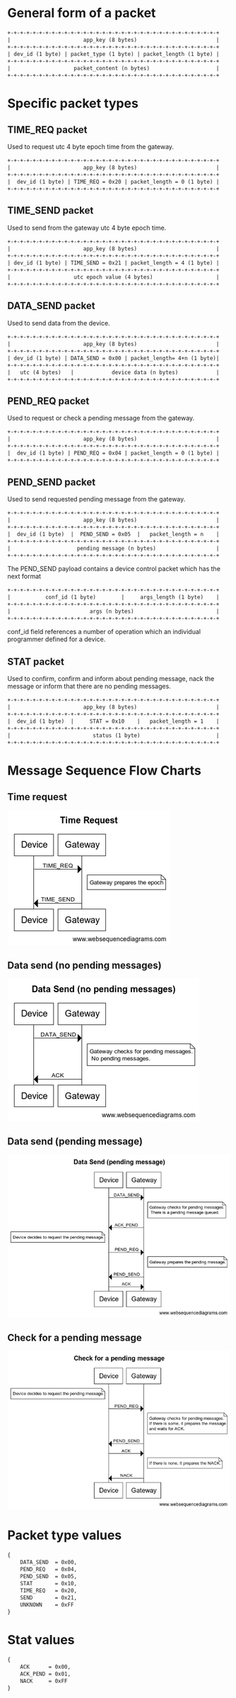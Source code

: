 # General form of a packet

```
+-+-+-+-+-+-+-+-+-+-+-+-+-+-+-+-+-+-+-+-+-+-+-+-+-+-+-+-+-+-+-+-+-+
|                       app_key (8 bytes)                         |
+-+-+-+-+-+-+-+-+-+-+-+-+-+-+-+-+-+-+-+-+-+-+-+-+-+-+-+-+-+-+-+-+-+
| dev_id (1 byte) | packet_type (1 byte) | packet_length (1 byte) |
+-+-+-+-+-+-+-+-+-+-+-+-+-+-+-+-+-+-+-+-+-+-+-+-+-+-+-+-+-+-+-+-+-+
|                    packet_content (n bytes)                     |
+-+-+-+-+-+-+-+-+-+-+-+-+-+-+-+-+-+-+-+-+-+-+-+-+-+-+-+-+-+-+-+-+-+
```

# Specific packet types

## TIME_REQ packet

Used to request utc 4 byte epoch time from the gateway.

```
+-+-+-+-+-+-+-+-+-+-+-+-+-+-+-+-+-+-+-+-+-+-+-+-+-+-+-+-+-+-+-+-+-+
|                       app_key (8 bytes)                         |
+-+-+-+-+-+-+-+-+-+-+-+-+-+-+-+-+-+-+-+-+-+-+-+-+-+-+-+-+-+-+-+-+-+
|  dev_id (1 byte) | TIME_REQ = 0x20 | packet_length = 0 (1 byte) |
+-+-+-+-+-+-+-+-+-+-+-+-+-+-+-+-+-+-+-+-+-+-+-+-+-+-+-+-+-+-+-+-+-+
```

## TIME_SEND packet

Used to send from the gateway utc 4 byte epoch time.

```
+-+-+-+-+-+-+-+-+-+-+-+-+-+-+-+-+-+-+-+-+-+-+-+-+-+-+-+-+-+-+-+-+-+
|                       app_key (8 bytes)                         |
+-+-+-+-+-+-+-+-+-+-+-+-+-+-+-+-+-+-+-+-+-+-+-+-+-+-+-+-+-+-+-+-+-+
| dev_id (1 byte) | TIME_SEND = 0x21 | packet_length = 4 (1 byte) |
+-+-+-+-+-+-+-+-+-+-+-+-+-+-+-+-+-+-+-+-+-+-+-+-+-+-+-+-+-+-+-+-+-+
|                    utc epoch value (4 bytes)                    |
+-+-+-+-+-+-+-+-+-+-+-+-+-+-+-+-+-+-+-+-+-+-+-+-+-+-+-+-+-+-+-+-+-+
```

## DATA_SEND packet

Used to send data from the device.

```
+-+-+-+-+-+-+-+-+-+-+-+-+-+-+-+-+-+-+-+-+-+-+-+-+-+-+-+-+-+-+-+-+-+
|                       app_key (8 bytes)                         |
+-+-+-+-+-+-+-+-+-+-+-+-+-+-+-+-+-+-+-+-+-+-+-+-+-+-+-+-+-+-+-+-+-+
| dev_id (1 byte) | DATA_SEND = 0x00 | packet_length= 4+n (1 byte)|
+-+-+-+-+-+-+-+-+-+-+-+-+-+-+-+-+-+-+-+-+-+-+-+-+-+-+-+-+-+-+-+-+-+
|   utc (4 bytes)   |            device data (n bytes)            |
+-+-+-+-+-+-+-+-+-+-+-+-+-+-+-+-+-+-+-+-+-+-+-+-+-+-+-+-+-+-+-+-+-+
```

## PEND_REQ packet

Used to request or check a pending message from the gateway.

```
+-+-+-+-+-+-+-+-+-+-+-+-+-+-+-+-+-+-+-+-+-+-+-+-+-+-+-+-+-+-+-+-+-+
|                       app_key (8 bytes)                         |
+-+-+-+-+-+-+-+-+-+-+-+-+-+-+-+-+-+-+-+-+-+-+-+-+-+-+-+-+-+-+-+-+-+
|  dev_id (1 byte) | PEND_REQ = 0x04 | packet_length = 0 (1 byte) |
+-+-+-+-+-+-+-+-+-+-+-+-+-+-+-+-+-+-+-+-+-+-+-+-+-+-+-+-+-+-+-+-+-+
```

## PEND_SEND packet

Used to send requested pending message from the gateway.

```
+-+-+-+-+-+-+-+-+-+-+-+-+-+-+-+-+-+-+-+-+-+-+-+-+-+-+-+-+-+-+-+-+-+
|                       app_key (8 bytes)                         |
+-+-+-+-+-+-+-+-+-+-+-+-+-+-+-+-+-+-+-+-+-+-+-+-+-+-+-+-+-+-+-+-+-+
|  dev_id (1 byte)  |  PEND_SEND = 0x05  |   packet_length = n    |
+-+-+-+-+-+-+-+-+-+-+-+-+-+-+-+-+-+-+-+-+-+-+-+-+-+-+-+-+-+-+-+-+-+
|                     pending message (n bytes)                   |
+-+-+-+-+-+-+-+-+-+-+-+-+-+-+-+-+-+-+-+-+-+-+-+-+-+-+-+-+-+-+-+-+-+
```

The PEND_SEND payload contains a device control packet which has the next format

```
+-+-+-+-+-+-+-+-+-+-+-+-+-+-+-+-+-+-+-+-+-+-+-+-+-+-+-+-+-+-+-+-+-+
|           conf_id (1 byte)        |     args_length (1 byte)    |
+-+-+-+-+-+-+-+-+-+-+-+-+-+-+-+-+-+-+-+-+-+-+-+-+-+-+-+-+-+-+-+-+-+
|                         args (n bytes)                          |
+-+-+-+-+-+-+-+-+-+-+-+-+-+-+-+-+-+-+-+-+-+-+-+-+-+-+-+-+-+-+-+-+-+
```

conf_id field references a number of operation which an individual programmer 
defined for a device.

## STAT packet

Used to confirm, confirm and inform about pending message, nack the message
or inform that there are no pending messages.

```
+-+-+-+-+-+-+-+-+-+-+-+-+-+-+-+-+-+-+-+-+-+-+-+-+-+-+-+-+-+-+-+-+-+
|                       app_key (8 bytes)                         |
+-+-+-+-+-+-+-+-+-+-+-+-+-+-+-+-+-+-+-+-+-+-+-+-+-+-+-+-+-+-+-+-+-+
|  dev_id (1 byte)  |     STAT = 0x10    |   packet_length = 1    |
+-+-+-+-+-+-+-+-+-+-+-+-+-+-+-+-+-+-+-+-+-+-+-+-+-+-+-+-+-+-+-+-+-+
|                          status (1 byte)                        |
+-+-+-+-+-+-+-+-+-+-+-+-+-+-+-+-+-+-+-+-+-+-+-+-+-+-+-+-+-+-+-+-+-+
```

# Message Sequence Flow Charts

## Time request

![time-request.png](/img/time-request.png)

## Data send (no pending messages)

![data-send-(no-pending-messages).png](/img/data-send-(no-pending-messages).png)

## Data send (pending message)

![data-send-(pending-message).png](/img/data-send-(pending-message).png)

## Check for a pending message

![check-for-a-pending-message.png](/img/check-for-a-pending-message.png)

# Packet type values

```
{
    DATA_SEND  = 0x00,
    PEND_REQ   = 0x04,
    PEND_SEND  = 0x05,
    STAT       = 0x10,
    TIME_REQ   = 0x20,
    SEND       = 0x21,
    UNKNOWN    = 0xFF
}
```

# Stat values

```
{
    ACK      = 0x00,
    ACK_PEND = 0x01,
    NACK     = 0xFF
}
```
